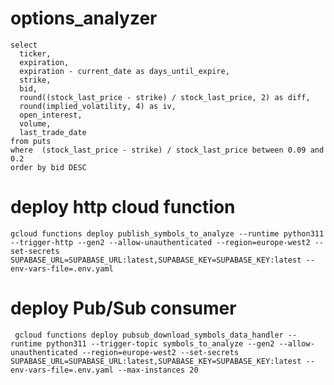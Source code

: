 # options_analyzer
    
    select 
      ticker,
      expiration,
      expiration - current_date as days_until_expire,
      strike,
      bid,
      round((stock_last_price - strike) / stock_last_price, 2) as diff,
      round(implied_volatility, 4) as iv,
      open_interest,
      volume,
      last_trade_date
    from puts
    where  (stock_last_price - strike) / stock_last_price between 0.09 and 0.2
    order by bid DESC

# deploy http cloud function

    gcloud functions deploy publish_symbols_to_analyze --runtime python311  --trigger-http --gen2 --allow-unauthenticated --region=europe-west2 --set-secrets SUPABASE_URL=SUPABASE_URL:latest,SUPABASE_KEY=SUPABASE_KEY:latest --env-vars-file=.env.yaml

# deploy Pub/Sub consumer
    
     gcloud functions deploy pubsub_download_symbols_data_handler --runtime python311 --trigger-topic symbols_to_analyze --gen2 --allow-unauthenticated --region=europe-west2 --set-secrets SUPABASE_URL=SUPABASE_URL:latest,SUPABASE_KEY=SUPABASE_KEY:latest --env-vars-file=.env.yaml --max-instances 20
